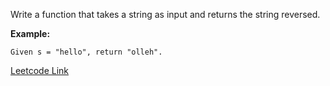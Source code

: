 Write a function that takes a string as input and returns the string reversed.

**Example:**
```
Given s = "hello", return "olleh".
```

[Leetcode Link](https://leetcode.com/problems/reverse-string/description/)


